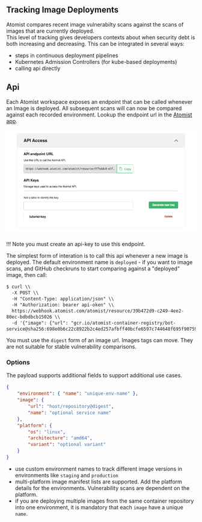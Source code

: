 ## Tracking Image Deployments

Atomist compares recent image vulnerabilty scans against the scans of images that are currently deployed.  
This level of tracking gives developers contexts about when security debt is both increasing and decreasing.  This can be integrated in several ways:

* steps in continuous deployment pipelines
* Kubernetes Admission Controllers (for kube-based deployments)
* calling api directly

## Api

Each Atomist workspace exposes an endpoint that can be called whenever an Image is deployed.  All subsequent scans will can now be compared against each recorded environment.  Lookup the endpoint url in the [Atomist app](https://dso.atomist.com/ACDANG5BG/integrations).

![integration](img/deploy/integration.png)

!!! Note
    you must create an api-key to use this endpoint.

The simplest form of interation is to call this api whenever a new image is deployed.  The default environment name is `deployed` - if you want to image scans, and GitHub checkruns to start comparing against a "deployed" image, then call:

```
$ curl \\
  -X POST \\
  -H "Content-Type: application/json" \\
  -H "Authorization: bearer api-oken" \\
  https://webhook.atomist.com/atomist/resource/39b472d9-c249-4ee2-80ec-bdbdbcb15026 \\
  -d '{"image": {"url": "gcr.io/atomist-container-registry/bot-service@sha256:698e0b6c22c8922b2c4ed257afbff40bcfe6597c744648f695f907598d3f6b5c"}}'
```

You must use the `digest` form of an image url.  Images tags can move.  They are not suitable for stable vulnerability comparisons.

### Options

The payload supports additional fields to support additional use cases.

```json
{
    "environment": { "name": "unique-env-name" },
    "image": {
        "url": "host/repository@digest",
        "name": "optional service name"
    },
    "platform": {
        "os": "linux",
        "architecture": "amd64",
        "variant": "optional variant"
    }
}
```

* use custom environment names to track different image versions in environments like `staging` and `production` 
* multi-platform image manifest lists are supported.  Add the platform details for the environments. Vulnerability scans are dependent on the platform.
* if you are deploying multiple images from the same container repository into one environment, it is mandatory that each `image` have a unique `name`.

